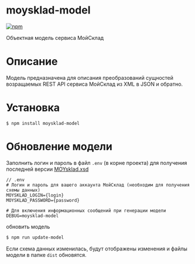 moysklad-model
==============

[![npm](https://img.shields.io/npm/v/moysklad-model.svg?maxAge=2592000&style=flat-square)](https://www.npmjs.com/package/moysklad-model)

Объектная модель сервиса МойСклад

# Описание

Модель предназначена для описания преобразований сущностей возращаемых REST API сервиса МойСклад из XML в JSON и обратно.

# Установка

```
$ npm install moysklad-model
```

# Обновление модели

Заполнить логин и пароль в файл `.env` (в корне проекта) для получения последней версии [MOYsklad.xsd](https://online.moysklad.ru/exchange/schema/MOYsklad.xsd)

```
// .env
# Логин и пароль для вашего аккаунта МойСклад (необходим для получения схемы данных)
MOYSKLAD_LOGIN={login}
MOYSKLAD_PASSWORD={password}

# Для включения информационных сообщений при генерации модели
DEBUG=moysklad-model
```

обновить модель

```bash
$ npm run update-model
```

Если схема данных изменилась, будут отображены изменения и файлы модели в папке `dist` обновятся.

